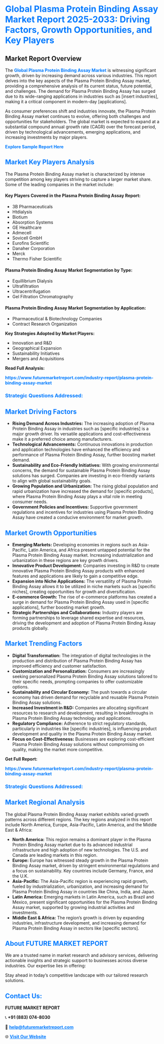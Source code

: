 <h1 style="color: #007BFF;">Global Plasma Protein Binding Assay Market Report 2025-2033: Driving Factors, Growth Opportunities, and Key Players</h1>

<section id="overview">
<h2>Market Report Overview</h2>
<p>The <a href="https://www.futuremarketreport.com/industry-report/plasma-protein-binding-assay-market" style="color: #007BFF; text-decoration: none;"><strong>Global Plasma Protein Binding Assay Market</strong></a> is witnessing significant growth, driven by increasing demand across various industries. This report delves into the key aspects of the Plasma Protein Binding Assay market, providing a comprehensive analysis of its current status, future potential, and challenges. The demand for Plasma Protein Binding Assay has surged due to its wide-ranging applications in industries such as [insert industries], making it a critical component in modern-day [applications].</p>
<p>As consumer preferences shift and industries innovate, the Plasma Protein Binding Assay market continues to evolve, offering both challenges and opportunities for stakeholders. The global market is expected to expand at a substantial compound annual growth rate (CAGR) over the forecast period, driven by technological advancements, emerging applications, and increasing investments by major players.</p>
</section>

<section id="overview">
<p><a href="https://www.futuremarketreport.com/request-sample/reportId=64599" style="color: #007BFF; text-decoration: none;"><strong>Explore Sample Report Here</strong></a></p>
</section>

<section id="key-players">
<h2 style="color: #007BFF;">Market Key Players Analysis</h2>
<p>The Plasma Protein Binding Assay market is characterized by intense competition among key players striving to capture a larger market share. Some of the leading companies in the market include:</p>
<h4>Key Players Covered in the Plasma Protein Binding Assay Report:</h4>
<ul><li>3B Pharmaceuticals</li><li>Htdialysis</li><li>Biotium</li><li>Absorption Systems</li><li>GE Healthcare</li><li>Admecell</li><li>Sovicell GmbH</li><li>Eurofins Scientific</li><li>Danaher Corporation</li><li>Merck</li><li>Thermo Fisher Scientific</li></ul>
<h4>Plasma Protein Binding Assay Market Segmentation by Type:</h4>
<ul><li>Equillibrium Dialysis</li><li>Ultrafiltration</li><li>Ultracentrifugation</li><li>Gel Filtration Chromatography</li></ul>

<h4>Plasma Protein Binding Assay Market Segmentation by Application:</h4>
<ul><li>Pharmaceutical &amp; Biotechnology Companies</li><li>Contract Research Organization</li></ul>
<p><strong>Key Strategies Adopted by Market Players:</strong></p>
<ul>
<li>Innovation and R&D</li>
<li>Geographical Expansion</li>
<li>Sustainability Initiatives</li>
<li>Mergers and Acquisitions</li>
</ul>
</section>

<section>
<p><strong>Read Full Analysis: </strong></p><a href="https://www.futuremarketreport.com/industry-report/plasma-protein-binding-assay-market" style="color: #007BFF; text-decoration: none;"><strong>https://www.futuremarketreport.com/industry-report/plasma-protein-binding-assay-market</strong></a>
<h3 style="color: #007BFF;">Strategic Questions Addressed:</h3>
</section>

<section id="driving-factors">
<h2 style="color: #007BFF;">Market Driving Factors</h2>
<ul>
<li><strong>Rising Demand Across Industries:</strong> The increasing adoption of Plasma Protein Binding Assay in industries such as [specific industries] is a major growth driver. Its versatile applications and cost-effectiveness make it a preferred choice among manufacturers.</li>
<li><strong>Technological Advancements:</strong> Continuous innovations in production and application technologies have enhanced the efficiency and performance of Plasma Protein Binding Assay, further boosting market demand.</li>
<li><strong>Sustainability and Eco-Friendly Initiatives:</strong> With growing environmental concerns, the demand for sustainable Plasma Protein Binding Assay solutions has surged. Companies are investing in eco-friendly variants to align with global sustainability goals.</li>
<li><strong>Growing Population and Urbanization:</strong> The rising global population and rapid urbanization have increased the demand for [specific products], where Plasma Protein Binding Assay plays a vital role in meeting consumer needs.</li>
<li><strong>Government Policies and Incentives:</strong> Supportive government regulations and incentives for industries using Plasma Protein Binding Assay have created a conducive environment for market growth.</li>
</ul>
</section>

<section id="growth-opportunities">
<h2 style="color: #007BFF;">Market Growth Opportunities</h2>
<ul>
<li><strong>Emerging Markets:</strong> Developing economies in regions such as Asia-Pacific, Latin America, and Africa present untapped potential for the Plasma Protein Binding Assay market. Increasing industrialization and urbanization in these regions are key growth drivers.</li>
<li><strong>Innovative Product Development:</strong> Companies investing in R&D to create innovative Plasma Protein Binding Assay products with enhanced features and applications are likely to gain a competitive edge.</li>
<li><strong>Expansion into Niche Applications:</strong> The versatility of Plasma Protein Binding Assay allows it to be utilized in niche markets such as [specific niches], creating opportunities for growth and diversification.</li>
<li><strong>E-commerce Growth:</strong> The rise of e-commerce platforms has created a surge in demand for Plasma Protein Binding Assay used in [specific applications], further boosting market growth.</li>
<li><strong>Strategic Partnerships and Collaborations:</strong> Industry players are forming partnerships to leverage shared expertise and resources, driving the development and adoption of Plasma Protein Binding Assay products globally.</li>
</ul>
</section>

<section id="trending-factors">
<h2 style="color: #007BFF;">Market Trending Factors</h2>
<ul>
<li><strong>Digital Transformation:</strong> The integration of digital technologies in the production and distribution of Plasma Protein Binding Assay has improved efficiency and customer satisfaction.</li>
<li><strong>Customization and Personalization:</strong> Consumers are increasingly seeking personalized Plasma Protein Binding Assay solutions tailored to their specific needs, prompting companies to offer customizable options.</li>
<li><strong>Sustainability and Circular Economy:</strong> The push towards a circular economy has driven demand for recyclable and reusable Plasma Protein Binding Assay solutions.</li>
<li><strong>Increased Investment in R&D:</strong> Companies are allocating significant resources to research and development, resulting in breakthroughs in Plasma Protein Binding Assay technology and applications.</li>
<li><strong>Regulatory Compliance:</strong> Adherence to strict regulatory standards, particularly in industries like [specific industries], is influencing product development and quality in the Plasma Protein Binding Assay market.</li>
<li><strong>Focus on Cost-Effectiveness:</strong> Businesses are exploring cost-efficient Plasma Protein Binding Assay solutions without compromising on quality, making the market more competitive.</li>
</ul>
</section>

<section>
<p><strong>Get Full Report: </strong></p><a href="https://www.futuremarketreport.com/industry-report/plasma-protein-binding-assay-market" style="color: #007BFF; text-decoration: none;"><strong>https://www.futuremarketreport.com/industry-report/plasma-protein-binding-assay-market</strong></a>
<h3 style="color: #007BFF;">Strategic Questions Addressed:</h3>
</section>


<section id="regional-analysis">
<h2 style="color: #007BFF;">Market Regional Analysis</h2>
<p>The global Plasma Protein Binding Assay market exhibits varied growth patterns across different regions. The key regions analyzed in this report include North America, Europe, Asia-Pacific, Latin America, and the Middle East & Africa:</p>
<ul>
<li><strong>North America:</strong> This region remains a dominant player in the Plasma Protein Binding Assay market due to its advanced industrial infrastructure and high adoption of new technologies. The U.S. and Canada are leading markets in this region.</li>
<li><strong>Europe:</strong> Europe has witnessed steady growth in the Plasma Protein Binding Assay market, driven by stringent environmental regulations and a focus on sustainability. Key countries include Germany, France, and the U.K.</li>
<li><strong>Asia-Pacific:</strong> The Asia-Pacific region is experiencing rapid growth, fueled by industrialization, urbanization, and increasing demand for Plasma Protein Binding Assay in countries like China, India, and Japan.</li>
<li><strong>Latin America:</strong> Emerging markets in Latin America, such as Brazil and Mexico, present significant opportunities for the Plasma Protein Binding Assay market, supported by growing industrial activities and investments.</li>
<li><strong>Middle East & Africa:</strong> The region’s growth is driven by expanding industries, infrastructure development, and increasing demand for Plasma Protein Binding Assay in sectors like [specific sectors].</li>
</ul>
</section>

<footer>
<h2 style="color: #007BFF;">About FUTURE MARKET REPORT</h2>
<p>We are a trusted name in market research and advisory services, delivering actionable insights and strategic support to businesses across diverse industries. Our expertise lies in offering:</p>

<p>Stay ahead in today’s competitive landscape with our tailored research solutions.</p>

<h2 style="color: #007BFF;">Contact Us:</h2>
<p><strong>FUTURE MARKET REPORT</strong></p>
<p>📞 <strong>+91 (883) 074-8030</strong></p>
<p>📧 <strong><a href="mailto:help@futuremarketreport.com" style="color: #007BFF;">help@futuremarketreport.com</a></strong></p>
<p>🌐 <strong><a href="https://www.futuremarketreport.com/" style="color: #007BFF;">Visit Our Website</a></strong></p>
</footer>